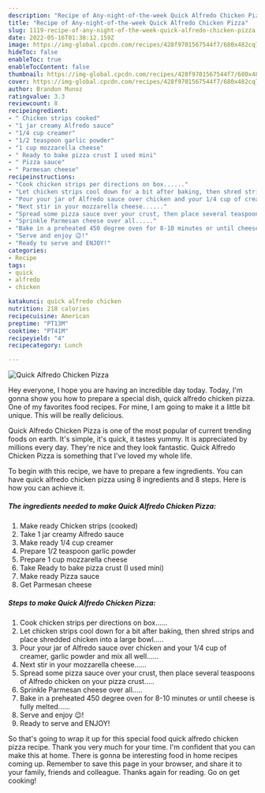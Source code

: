```yaml
---
description: "Recipe of Any-night-of-the-week Quick Alfredo Chicken Pizza"
title: "Recipe of Any-night-of-the-week Quick Alfredo Chicken Pizza"
slug: 1119-recipe-of-any-night-of-the-week-quick-alfredo-chicken-pizza
date: 2022-05-16T01:38:12.159Z
image: https://img-global.cpcdn.com/recipes/428f9701567544f7/680x482cq70/quick-alfredo-chicken-pizza-recipe-main-photo.jpg
hideToc: false
enableToc: true
enableTocContent: false
thumbnail: https://img-global.cpcdn.com/recipes/428f9701567544f7/680x482cq70/quick-alfredo-chicken-pizza-recipe-main-photo.jpg
cover: https://img-global.cpcdn.com/recipes/428f9701567544f7/680x482cq70/quick-alfredo-chicken-pizza-recipe-main-photo.jpg
author: Brandon Munoz
ratingvalue: 3.3
reviewcount: 8
recipeingredient:
- " Chicken strips cooked"
- "1 jar creamy Alfredo sauce"
- "1/4 cup creamer"
- "1/2 teaspoon garlic powder"
- "1 cup mozzarella cheese"
- " Ready to bake pizza crust I used mini"
- " Pizza sauce"
- " Parmesan cheese"
recipeinstructions:
- "Cook chicken strips per directions on box......"
- "Let chicken strips cool down for a bit after baking, then shred strips and place shredded chicken into a large bowl....."
- "Pour your jar of Alfredo sauce over chicken and your 1/4 cup of creamer, garlic powder and mix all well......"
- "Next stir in your mozzarella cheese......"
- "Spread some pizza sauce over your crust, then place several teaspoons of Alfredo chicken on your pizza crust....."
- "Sprinkle Parmesan cheese over all....."
- "Bake in a preheated 450 degree oven for 8-10 minutes or until cheese is fully melted......"
- "Serve and enjoy 😉!"
- "Ready to serve and ENJOY!"
categories:
- Recipe
tags:
- quick
- alfredo
- chicken

katakunci: quick alfredo chicken 
nutrition: 218 calories
recipecuisine: American
preptime: "PT13M"
cooktime: "PT41M"
recipeyield: "4"
recipecategory: Lunch

---
```



![Quick Alfredo Chicken Pizza](https://img-global.cpcdn.com/recipes/428f9701567544f7/680x482cq70/quick-alfredo-chicken-pizza-recipe-main-photo.jpg)

Hey everyone, I hope you are having an incredible day today. Today, I'm gonna show you how to prepare a special dish, quick alfredo chicken pizza. One of my favorites food recipes. For mine, I am going to make it a little bit unique. This will be really delicious.

Quick Alfredo Chicken Pizza is one of the most popular of current trending foods on earth. It's simple, it's quick, it tastes yummy. It is appreciated by millions every day. They're nice and they look fantastic. Quick Alfredo Chicken Pizza is something that I've loved my whole life.




To begin with this recipe, we have to prepare a few ingredients. You can have quick alfredo chicken pizza using 8 ingredients and 8 steps. Here is how you can achieve it.

<!--inarticleads1-->

##### The ingredients needed to make Quick Alfredo Chicken Pizza:

1. Make ready  Chicken strips (cooked)
1. Take 1 jar creamy Alfredo sauce
1. Make ready 1/4 cup creamer
1. Prepare 1/2 teaspoon garlic powder
1. Prepare 1 cup mozzarella cheese
1. Take  Ready to bake pizza crust (I used mini)
1. Make ready  Pizza sauce
1. Get  Parmesan cheese




<!--inarticleads2-->

##### Steps to make Quick Alfredo Chicken Pizza:

1. Cook chicken strips per directions on box......
1. Let chicken strips cool down for a bit after baking, then shred strips and place shredded chicken into a large bowl.....
1. Pour your jar of Alfredo sauce over chicken and your 1/4 cup of creamer, garlic powder and mix all well......
1. Next stir in your mozzarella cheese......
1. Spread some pizza sauce over your crust, then place several teaspoons of Alfredo chicken on your pizza crust.....
1. Sprinkle Parmesan cheese over all.....
1. Bake in a preheated 450 degree oven for 8-10 minutes or until cheese is fully melted......
1. Serve and enjoy 😉!
1. Ready to serve and ENJOY!



So that's going to wrap it up for this special food quick alfredo chicken pizza recipe. Thank you very much for your time. I'm confident that you can make this at home. There is gonna be interesting food in home recipes coming up. Remember to save this page in your browser, and share it to your family, friends and colleague. Thanks again for reading. Go on get cooking!
